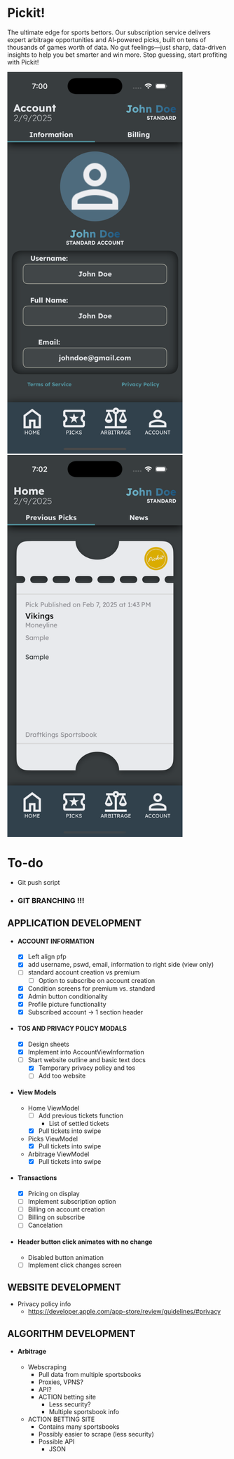# Pickit!
The ultimate edge for sports bettors. Our subscription service delivers expert arbitrage 
opportunities and AI-powered picks, built on tens of thousands of games worth of data. 
No gut feelings—just sharp, data-driven insights to help you bet smarter and win more. 
Stop guessing, start profiting with Pickit!

<p>
    <img src="https://github.com/ColdCrayon/Pickit/blob/main/Pictures/AccountScreen.png" alt="Account Screen" width=400/>
    <img src="https://github.com/ColdCrayon/Pickit/blob/main/Pictures/ArbitrageScreen.png" alt="Arbitrage Screen" width=400/>
</p>

# To-do

- Git push script

- ### GIT BRANCHING !!!

## APPLICATION DEVELOPMENT
- #### ACCOUNT INFORMATION 
    - [x] Left align pfp
    - [x] add username, pswd, email, information to right side (view only)
    - [ ] standard account creation vs premium
        - [ ] Option to subscribe on account creation
    - [x] Condition screens for premium vs. standard
    - [x] Admin button conditionality 
    - [x] Profile picture functionality
    - [x] Subscribed account -> 1 section header

- #### TOS AND PRIVACY POLICY MODALS
    - [x] Design sheets
    - [x] Implement into AccountViewInformation
    - [ ] Start website outline and basic text docs
        - [x] Temporary privacy policy and tos
        - [ ] Add too website

- #### View Models
    - Home ViewModel
        - [ ] Add previous tickets function
            - List of settled tickets
        - [x] Pull tickets into swipe
    - Picks ViewModel
        - [x] Pull tickets into swipe
    - Arbitrage ViewModel
        - [x] Pull tickets into swipe

- #### Transactions
    - [x] Pricing on display
    - [ ] Implement subscription option
    - [ ] Billing on account creation
    - [ ] Billing on subscribe
    - [ ] Cancelation

- #### Header button click animates with no change
    - Disabled button animation
    - [ ] Implement click changes screen

## WEBSITE DEVELOPMENT
- Privacy policy info
    - https://developer.apple.com/app-store/review/guidelines/#privacy

## ALGORITHM DEVELOPMENT
- #### Arbitrage
    - Webscraping
        - Pull data from multiple sportsbooks
        - Proxies, VPNS?
        - API?
        - ACTION betting site
            - Less security?
            - Multiple sportsbook info
    - ACTION BETTING SITE
        - Contains many sportsbooks
        - Possibly easier to scrape (less security)
        - Possible API
            - JSON


